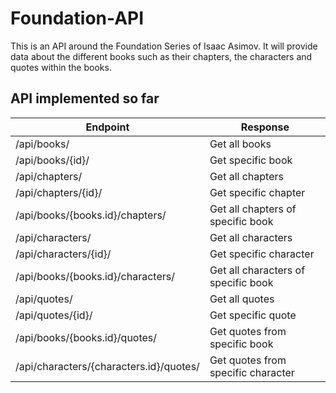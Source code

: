 # Foundation-API

This is an API around the Foundation Series of Isaac Asimov. It will provide data about the different books such as their
chapters, the characters and quotes within the books. 

## API implemented so far


| Endpoint | Response |
| --- | --- |
| /api/books/ | Get all books |
| /api/books/{id}/ | Get specific book |
| /api/chapters/ | Get all chapters | 
| /api/chapters/{id}/ | Get specific chapter |
| /api/books/{books.id}/chapters/ | Get all chapters of specific book |
| /api/characters/ | Get all characters |
| /api/characters/{id}/ | Get specific character |
| /api/books/{books.id}/characters/ | Get all characters of specific book |
| /api/quotes/ | Get all quotes |
| /api/quotes/{id}/ | Get specific quote |
| /api/books/{books.id}/quotes/ | Get quotes from specific book |
| /api/characters/{characters.id}/quotes/ | Get quotes from specific character | 

